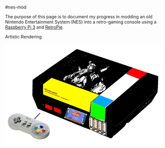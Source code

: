 #nes-mod

The purpose of this page is to document my progress in modding an old Nintendo Entertainment System (NES) into a retro-gaming console using a <a href="https://www.raspberrypi.org/products/raspberry-pi-3-model-b/">Raspberry Pi 3<a/> and <a href="https://retropie.org.uk/">RetroPie</a>. 

Artistic Rendering

<img src="https://github.com/cliffius/nes-mod/blob/master/images/case-mockup.png"></img>
